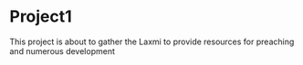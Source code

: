 # Project1
This project is about to gather the Laxmi to provide resources for preaching and numerous development

